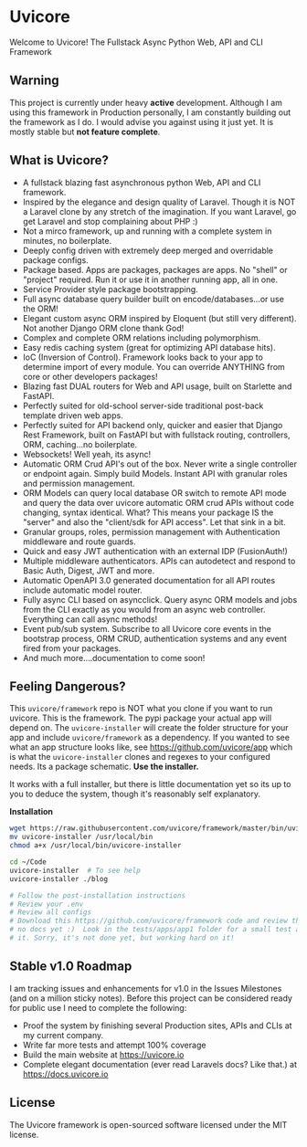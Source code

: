# Uvicore

Welcome to Uvicore!
The Fullstack Async Python Web, API and CLI Framework


## Warning

This project is currently under heavy **active** development.  Although I am using this framework in Production personally, I am constantly building out the framework as I do. I would advise you against using it just yet.  It is mostly stable but **not feature complete**.


## What is Uvicore?

* A fullstack blazing fast asynchronous python Web, API and CLI framework.
* Inspired by the elegance and design quality of Laravel.  Though it is NOT a Laravel clone by any stretch of the imagination.  If you want Laravel, go get Laravel and stop complaining about PHP :)
* Not a mirco framework, up and running with a complete system in minutes, no boilerplate.
* Deeply config driven with extremely deep merged and overridable package configs.
* Package based.  Apps are packages, packages are apps.  No "shell" or "project" required.  Run it or use it in another running app, all in one.
* Service Provider style package bootstrapping.
* Full async database query builder built on encode/databases...or use the ORM!
* Elegant custom async ORM inspired by Eloquent (but still very different).  Not another Django ORM clone thank God!
* Complex and complete ORM relations including polymorphism.
* Easy redis caching system (great for optimizing API database hits).
* IoC (Inversion of Control).  Framework looks back to your app to determine import of every module.  You can override ANYTHING from core or other developers packages!
* Blazing fast DUAL routers for Web and API usage, built on Starlette and FastAPI.
* Perfectly suited for old-school server-side traditional post-back template driven web apps.
* Perfectly suited for API backend only, quicker and easier that Django Rest Framework, built on FastAPI but with fullstack routing, controllers, ORM, caching...no boilerplate.
* Websockets!  Well yeah, its async!
* Automatic ORM Crud API's out of the box.  Never write a single controller or endpoint again.  Simply build Models. Instant API with granular roles and permission management.
* ORM Models can query local database OR switch to remote API mode and query the data over uvicore automatic ORM crud APIs without code changing, syntax identical.  What?  This means your package IS the "server" and also the "client/sdk for API access".  Let that sink in a bit.
* Granular groups, roles, permission management with Authentication middleware and route guards.
* Quick and easy JWT authentication with an external IDP (FusionAuth!)
* Multiple middleware authenticators.  APIs can autodetect and respond to Basic Auth, Digest, JWT and more.
* Automatic OpenAPI 3.0 generated documentation for all API routes include automatic model router.
* Fully async CLI based on asyncclick.  Query async ORM models and jobs from the CLI exactly as you would from an async web controller.  Everything can call async methods!
* Event pub/sub system.  Subscribe to all Uvicore core events in the bootstrap process, ORM CRUD, authentication systems and any event fired from your packages.
* And much more....documentation to come soon!



## Feeling Dangerous?

This `uvicore/framework` repo is NOT what you clone if you want to run uvicore.  This is the framework.  The pypi package your actual app will depend on.  The `uvicore-installer` will create the folder structure for your app and include `uvicore/framework` as a dependency.  If you wanted to see what an app structure looks like, see https://github.com/uvicore/app which is what the `uvicore-installer` clones and regexes to your configured needs.  Its a package schematic.  **Use the installer.**

It works with a full installer, but there is little documentation yet so its up to you to deduce the system, though it's reasonably self explanatory.

**Installation**
```bash
wget https://raw.githubusercontent.com/uvicore/framework/master/bin/uvicore-installer
mv uvicore-installer /usr/local/bin
chmod a+x /usr/local/bin/uvicore-installer

cd ~/Code
uvicore-installer  # To see help
uvicore-installer ./blog

# Follow the post-installation instructions
# Review your .env
# Review all configs
# Download this https://github.com/uvicore/framework code and review the guts since there are
# no docs yet :)  Look in the tests/apps/app1 folder for a small test app to glean how to use
# it. Sorry, it's not done yet, but working hard on it!
```


## Stable v1.0 Roadmap

I am tracking issues and enhancements for v1.0 in the Issues Milestones (and on a million sticky notes).  Before this project can be considered ready for public use I need to complete the following:

* Proof the system by finishing several Production sites, APIs and CLIs at my current company.
* Write far more tests and attempt 100% coverage
* Build the main website at https://uvicore.io
* Complete elegant documentation (ever read Laravels docs?  Like that.) at https://docs.uvicore.io



## License

The Uvicore framework is open-sourced software licensed under the MIT license.
